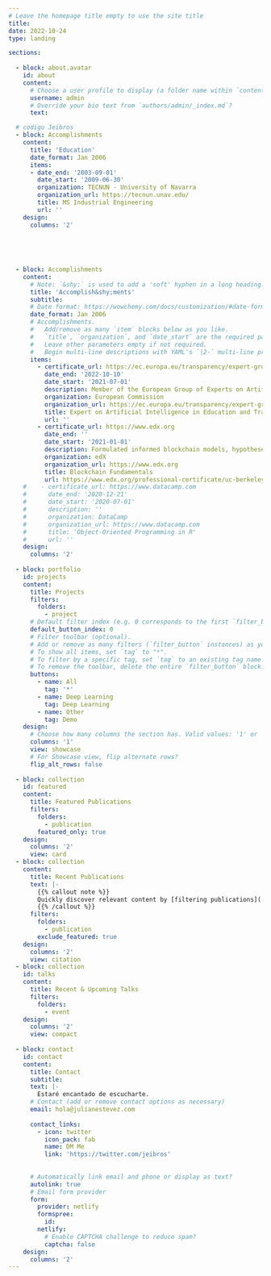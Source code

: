 ```yaml
---
# Leave the homepage title empty to use the site title
title:
date: 2022-10-24
type: landing

sections:
  
  - block: about.avatar
    id: about
    content:
      # Choose a user profile to display (a folder name within `content/authors/`)
      username: admin
      # Override your bio text from `authors/admin/_index.md`?
      text:

  # codigo Jeibros
  - block: Accomplishments
    content:
      title: 'Education'
      date_format: Jan 2006
      items:
      - date_end: '2003-09-01'
        date_start: '2009-06-30'
        organization: TECNUN - University of Navarra
        organization_url: https://tecnun.unav.edu/
        title: MS Industrial Engineering
        url: ''
    design:
      columns: '2'
    
    

   
 
  - block: Accomplishments
    content:
      # Note: `&shy;` is used to add a 'soft' hyphen in a long heading.
      title: 'Accomplish&shy;ments'
      subtitle:
      # Date format: https://wowchemy.com/docs/customization/#date-format
      date_format: Jan 2006
      # Accomplishments.
      #   Add/remove as many `item` blocks below as you like.
      #   `title`, `organization`, and `date_start` are the required parameters.
      #   Leave other parameters empty if not required.
      #   Begin multi-line descriptions with YAML's `|2-` multi-line prefix.
      items:
        - certificate_url: https://ec.europa.eu/transparency/expert-groups-register/screen/expert-groups/consult?lang=en&do=groupDetail.groupDetail&groupID=3774
          date_end: '2022-10-10'
          date_start: '2021-07-01'
          description: Member of the European Group of Experts on Artificial Intelligence ethics in Education and Training
          organization: European Commission
          organization_url: https://ec.europa.eu/transparency/expert-groups-register/screen/expert-groups/consult?lang=en&do=groupDetail.groupDetail&groupID=3774
          title: Expert on Artificial Intelligence in Education and Training
          url: ''
        - certificate_url: https://www.edx.org
          date_end: ''
          date_start: '2021-01-01'
          description: Formulated informed blockchain models, hypotheses.
          organization: edX
          organization_url: https://www.edx.org
          title: Blockchain Fundamentals
          url: https://www.edx.org/professional-certificate/uc-berkeleyx-blockchain-fundamenta#ls
    #    - certificate_url: https://www.datacamp.com
    #      date_end: '2020-12-21'
    #      date_start: '2020-07-01'
    #      description: ''
    #      organization: DataCamp
    #      organization_url: https://www.datacamp.com
    #      title: 'Object-Oriented Programming in R'
    #      url: ''
    design:
      columns: '2'
  
  - block: portfolio
    id: projects
    content:
      title: Projects
      filters:
        folders:
          - project
      # Default filter index (e.g. 0 corresponds to the first `filter_button` instance below).
      default_button_index: 0
      # Filter toolbar (optional).
      # Add or remove as many filters (`filter_button` instances) as you like.
      # To show all items, set `tag` to "*".
      # To filter by a specific tag, set `tag` to an existing tag name.
      # To remove the toolbar, delete the entire `filter_button` block.
      buttons:
        - name: All
          tag: '*'
        - name: Deep Learning
          tag: Deep Learning
        - name: Other
          tag: Demo
    design:
      # Choose how many columns the section has. Valid values: '1' or '2'.
      columns: '1'
      view: showcase
      # For Showcase view, flip alternate rows?
      flip_alt_rows: false
 
  - block: collection
    id: featured
    content:
      title: Featured Publications
      filters:
        folders:
          - publication
        featured_only: true
    design:
      columns: '2'
      view: card
  - block: collection
    content:
      title: Recent Publications
      text: |-
        {{% callout note %}}
        Quickly discover relevant content by [filtering publications](./publication/).
        {{% /callout %}}
      filters:
        folders:
          - publication
        exclude_featured: true
    design:
      columns: '2'
      view: citation
  - block: collection
    id: talks
    content:
      title: Recent & Upcoming Talks
      filters:
        folders:
          - event
    design:
      columns: '2'
      view: compact
 
  - block: contact
    id: contact
    content:
      title: Contact
      subtitle:
      text: |-
        Estaré encantado de escucharte.
      # Contact (add or remove contact options as necessary)
      email: hola@julianestevez.com
      
      contact_links:
        - icon: twitter
          icon_pack: fab
          name: DM Me
          link: 'https://twitter.com/jeibros'
        
       
      # Automatically link email and phone or display as text?
      autolink: true
      # Email form provider
      form:
        provider: netlify
        formspree:
          id:
        netlify:
          # Enable CAPTCHA challenge to reduce spam?
          captcha: false
    design:
      columns: '2'
---
```

